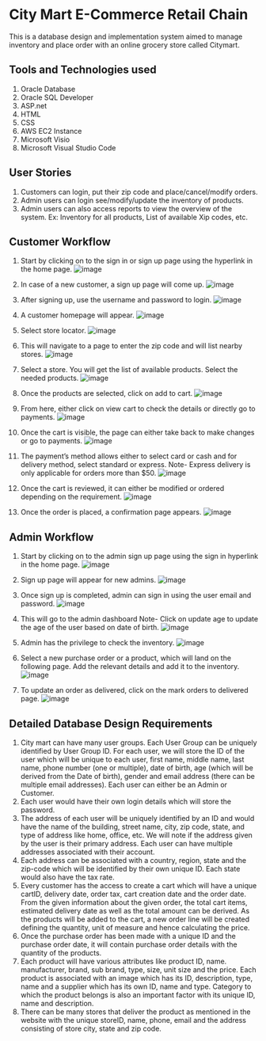 # City Mart E-Commerce Retail Chain
This is a database design and implementation system aimed to manage inventory and place order with an online grocery store called Citymart.

## Tools and Technologies used
1. Oracle Database
2. Oracle SQL Developer
3. ASP.net
4.	HTML
5.	CSS
6.	AWS EC2 Instance
7. Microsoft Visio
8. Microsoft Visual Studio Code	

## User Stories
1. Customers can login, put their zip code and place/cancel/modify orders.
2. Admin users can login see/modify/update the inventory of products.
3. Admin users can also access reports to view the overview of the system. Ex: Inventory for all products, List of available Xip codes, etc.

## Customer Workflow
1.	Start by clicking on to the sign in or sign up  page using the hyperlink in the home page.
 ![image](https://user-images.githubusercontent.com/33507456/148136254-5352b05b-5e85-4925-b235-91622b06dd09.png)
 
2.	In case of a new customer, a sign up page will come up.
![image](https://user-images.githubusercontent.com/33507456/148136403-ebf1e714-3654-4fa0-9071-00c40fcde120.png)

3.	After signing up, use the username and password to login.
![image](https://user-images.githubusercontent.com/33507456/148136416-6323f071-26a5-467a-8d91-21889fa4afe6.png)

4.	A customer homepage will appear.
![image](https://user-images.githubusercontent.com/33507456/148136435-175a7e16-f83e-4cfc-b568-9a4bb4153aa3.png)
 
5.	Select store locator.
![image](https://user-images.githubusercontent.com/33507456/148136448-31eadb02-3cf5-48ac-93a9-ea50535ed579.png)

6.	This will navigate to a page to enter the zip code and will list nearby stores.
![image](https://user-images.githubusercontent.com/33507456/148136458-d873db61-0261-477d-bd14-b5281dd831b2.png)

7.	Select a store. You will get the list of available products. Select the needed products.
![image](https://user-images.githubusercontent.com/33507456/148136466-1dba2f37-c825-497a-b5d3-e567ac613f72.png)

8.	Once the products are selected, click on add to cart.
 ![image](https://user-images.githubusercontent.com/33507456/148136478-4f2732ba-aac5-46e1-a639-bb32f2975b65.png)

9.	From here, either click on view cart to check the details or directly go to payments.
![image](https://user-images.githubusercontent.com/33507456/148136488-f3b565fb-8188-486d-a591-d2035cb488e6.png)

10.	Once the cart is visible, the page can either take back to make changes or go to payments.
![image](https://user-images.githubusercontent.com/33507456/148136502-f9660853-e3bf-4b2c-830a-2a484273a979.png)

11.	The payment’s method allows either to select card or cash and for delivery method, select standard or express.
 Note- Express delivery is only applicable for orders more than $50.
 ![image](https://user-images.githubusercontent.com/33507456/148136515-fcc5e1ef-2c08-45f1-b0fa-04ed0d92940a.png)

12.	Once the cart is reviewed, it can either be modified or ordered depending on the requirement.
 ![image](https://user-images.githubusercontent.com/33507456/148136525-8e399200-8a53-4547-902f-e7b0be83b533.png)

13.	Once the order is placed, a confirmation page appears.
 ![image](https://user-images.githubusercontent.com/33507456/148136536-96736797-7477-461a-bbd0-ef2289da345d.png)

## Admin Workflow
1.	Start by clicking on to the admin sign up page using the sign in hyperlink in the home page.
![image](https://user-images.githubusercontent.com/33507456/148136695-5a04573d-d4d7-4e6f-821c-50a1aa53327f.png)
 
2.	Sign up page will appear for new admins.
![image](https://user-images.githubusercontent.com/33507456/148136702-3d3ac183-f886-4f87-901e-ef52c822b010.png)

3.	Once sign up is completed, admin can sign in using the user email and password.
 ![image](https://user-images.githubusercontent.com/33507456/148136708-703d04a7-b2b6-48e8-94d2-cda227ca387a.png)

4.	This will go to the admin dashboard
Note- Click on update age to update the age of the user based on date of birth.
![image](https://user-images.githubusercontent.com/33507456/148136713-cc6412cb-585e-45a9-bd63-30414722b3bf.png)

5.	Admin has the privilege to check the inventory.
![image](https://user-images.githubusercontent.com/33507456/148136735-b259ea06-263e-4395-b08b-c9e945c52bce.png)
6.	Select a new purchase order or a product, which will land on the following page. Add the relevant details and add it to the inventory.
![image](https://user-images.githubusercontent.com/33507456/148136740-98802e2c-5a9b-48d2-9212-dc77da1888bb.png)

7.	To update an order as delivered, click on the mark orders to delivered page.
![image](https://user-images.githubusercontent.com/33507456/148136753-435a532f-2143-4f5a-bd60-0d56dabfddb2.png)

## Detailed Database Design Requirements
1. City mart can have many user groups. Each User Group can
be uniquely identified by User Group ID. For each user, we will store the ID of the user which will be unique to each user, first name, middle
name, last name, phone number (one or multiple), date of birth, age (which will be derived from the Date of
birth), gender and email address (there can be multiple email addresses). Each user can either be an Admin or
Customer.
2. Each user would have their own login details which will store the password.
3. The address of each user will be uniquely identified by an ID and would have the name of the building,
street name, city, zip code, state, and type of address like home, office, etc. We will note if the address given by
the user is their primary address. Each user can have multiple addresses associated with their account.
4. Each address can be associated with a country, region, state and the zip-code which will be identified
by their own unique ID. Each state would also have the tax rate.
5. Every customer has the access to create a cart which will have a unique cartID, delivery date, order tax,
cart creation date and the order date. From the given information about the given order, the total cart items,
estimated delivery date as well as the total amount can be derived. As the products will be added to the cart, a
new order line will be created defining the quantity, unit of measure and hence calculating the price.
6. Once the purchase order has been made with a unique ID and the purchase order date, it will contain
purchase order details with the quantity of the products.
7. Each product will have various attributes like product ID, name. manufacturer, brand, sub brand, type,
size, unit size and the price. Each product is associated with an image which has its ID, description, type, name
and a supplier which has its own ID, name and type. Category to which the product belongs is also an
important factor with its unique ID, name and description.
8. There can be many stores that deliver the product as mentioned in the website with the unique
storeID, name, phone, email and the address consisting of store city, state and zip code.

